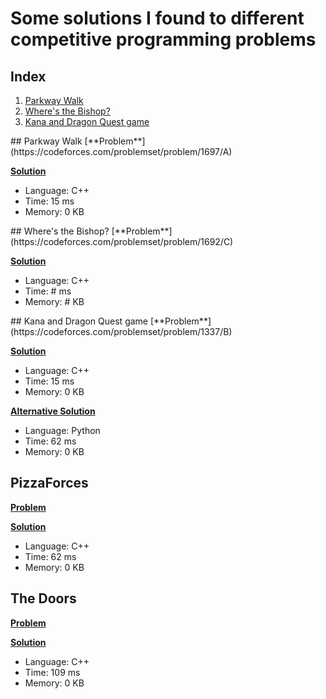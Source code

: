 # Some solutions I found to different competitive programming problems 


## Index
1. [Parkway Walk](#ref1) 
2. [Where's the Bishop?](#ref2)
3. [Kana and Dragon Quest game](#ref3)

<a name='ref1'/>
## Parkway Walk
[**Problem**](https://codeforces.com/problemset/problem/1697/A)

[**Solution**](1697A.cpp)
- Language: C++
- Time: 15 ms
- Memory: 0 KB

<a name='ref2'/>
## Where's the Bishop?
[**Problem**](https://codeforces.com/problemset/problem/1692/C)

[**Solution**](1692C.cpp)
- Language: C++
- Time: # ms
- Memory: # KB

<a name='ref3'/>
## Kana and Dragon Quest game
[**Problem**](https://codeforces.com/problemset/problem/1337/B)

[**Solution**](1337B.cpp)
- Language: C++
- Time: 15 ms
- Memory: 0 KB

[**Alternative Solution**](1337B.py)
- Language: Python
- Time: 62 ms
- Memory: 0 KB

## PizzaForces
[**Problem**](https://codeforces.com/problemset/problem/1555/A)

[**Solution**](1555A.cpp)
- Language: C++
- Time: 62 ms
- Memory: 0 KB

## The Doors
[**Problem**](https://codeforces.com/problemset/problem/1143/A)

[**Solution**](1143A.cpp)
- Language: C++
- Time: 109 ms
- Memory: 0 KB
